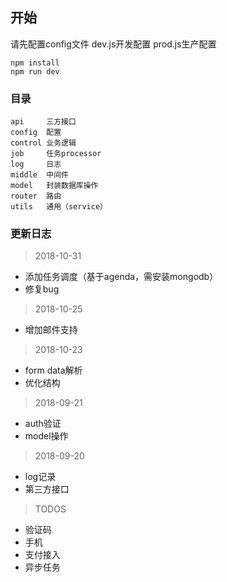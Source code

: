 ## 开始

请先配置config文件 dev.js开发配置 prod.js生产配置

```
npm install
npm run dev
```

### 目录

```
api     三方接口
config  配置
control 业务逻辑
job     任务processor
log     日志
middle  中间件
model   封装数据库操作
router  路由
utils   通用（service）
```

### 更新日志

> 2018-10-31
* 添加任务调度（基于agenda，需安装mongodb）
* 修复bug

> 2018-10-25
* 增加邮件支持

> 2018-10-23
* form data解析
* 优化结构

> 2018-09-21
* auth验证
* model操作

> 2018-09-20
* log记录
* 第三方接口

> TODOS
* 验证码
* 手机
* 支付接入
* 异步任务